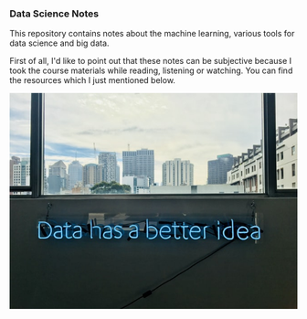 ### Data Science Notes

This repository contains notes about the machine learning, various tools for data science and big data.

First of all, I'd like to point out that these notes can be subjective because I took the course materials while
reading, listening or watching. You can find the resources which I just mentioned below.

![graph](images/cover_image.jpg)




